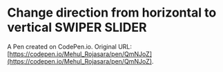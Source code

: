 # Change direction from horizontal to vertical SWIPER SLIDER

A Pen created on CodePen.io. Original URL: [https://codepen.io/Mehul_Rojasara/pen/QmNJoZ](https://codepen.io/Mehul_Rojasara/pen/QmNJoZ).

